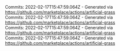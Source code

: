 Commits: 2022-02-17T15:47:59.064Z - Generated via https://github.com/marketplace/actions/artificial-grass
<br>
Commits: 2022-02-17T15:47:59.064Z - Generated via https://github.com/marketplace/actions/artificial-grass
<br>
Commits: 2022-02-17T15:47:59.064Z - Generated via https://github.com/marketplace/actions/artificial-grass
<br>
Commits: 2022-02-17T15:47:59.064Z - Generated via https://github.com/marketplace/actions/artificial-grass
<br>
